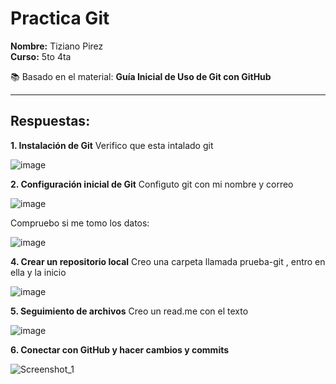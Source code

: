 # Practica Git

**Nombre:** Tiziano Pirez  
**Curso:** 5to 4ta

📚 Basado en el material: **Guía Inicial de Uso de Git con GitHub**

---

## Respuestas:

**1. Instalación de Git**
   Verifico que esta intalado git

![image](https://github.com/user-attachments/assets/59656e74-5324-4b16-afc2-bca73f8a36e8)

**2. Configuración inicial de Git**
    Configuto git con mi nombre y correo
   
![image](https://github.com/user-attachments/assets/7cce15e6-e686-4035-9d6f-4e2749530593)

Compruebo si me tomo los datos:

![image](https://github.com/user-attachments/assets/0e0e79e0-fe1c-49e4-b414-ea95703ff7d3)

**4. Crear un repositorio local**
   Creo una carpeta llamada prueba-git , entro en ella y la inicio
   
   ![image](https://github.com/user-attachments/assets/9bfb97ab-f615-4854-866a-3a6e6d6b4a33)

**5. Seguimiento de archivos**
     Creo un read.me con el texto
   
   ![image](https://github.com/user-attachments/assets/d4feac0c-0da4-47c7-8311-c38515427f47)

**6. Conectar con GitHub y hacer cambios y commits**

   ![Screenshot_1](https://github.com/user-attachments/assets/f4cb4156-6c30-4e7c-b44d-a076b94e08bd)


   


